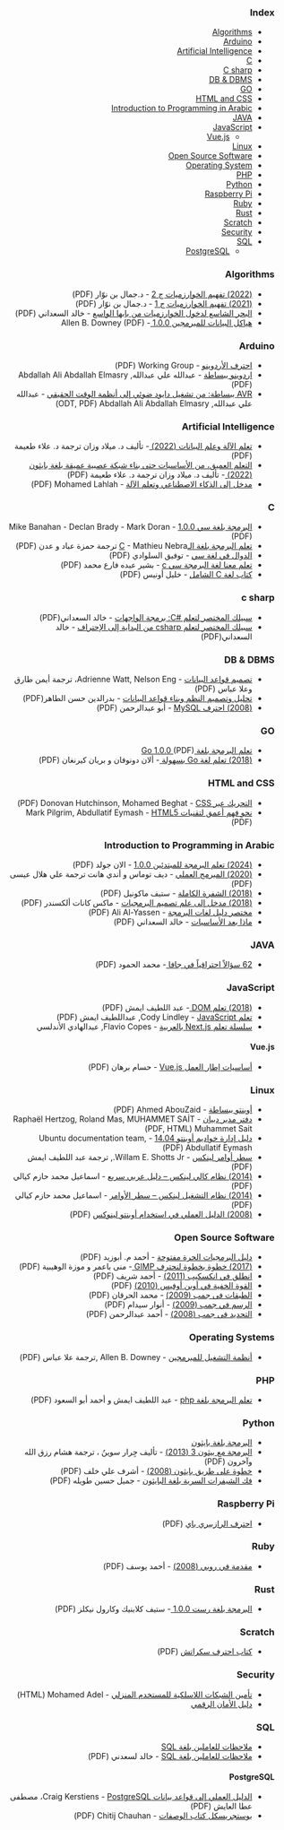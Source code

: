 <div dir="rtl" markdown="1">

### Index

* [Algorithms](#algorithms)
* [Arduino](#arduino)
* [Artificial Intelligence](#artificial-intelligence)
* [C](#c)
* [C sharp](#c-sharp)
* [DB & DBMS](#db--dbms)
* [GO](#go)
* [HTML and CSS](#html-and-css)
* [Introduction to Programming in Arabic](#introduction-to-programming-in-arabic)
* [JAVA](#java)
* [JavaScript](#javascript)
    * [Vue.js](#vuejs)
* [Linux](#linux)
* [Open Source Software](#open-source-software)
* [Operating System](#operating-systems)
* [PHP](#php)
* [Python](#python)
* [Raspberry Pi](#raspberry-pi)
* [Ruby](#ruby)
* [Rust](#rust)
* [Scratch](#scratch)
* [Security](#security)
* [SQL](#sql)
    * [PostgreSQL](#postgresql)


### Algorithms

* [ (2022)  تفهيم الخوارزميات ج 2](https://itwadi.com/tafheem-alkhawazimyat-2) - د.جمال بن نوّار  (PDF)
* [ (2021)  تفهيم الخوارزميات ج 1](https://itwadi.com/tafheem-alkhawazimyat) - د.جمال بن نوّار  (PDF)
* [  البحر الشاسع لدخول الخوارزميات من بابها الواسع](https://ketabpedia.com/%D8%AA%D8%AD%D9%85%D9%8A%D9%84/%D8%A7%D9%84%D8%A8%D8%AD%D8%B1-%D8%A7%D9%84%D8%B4%D8%A7%D8%B3%D8%B9-%D9%84%D8%AF%D8%AE%D9%88%D9%84-%D8%A7%D9%84%D8%AE%D9%88%D8%A7%D8%B1%D8%B2%D9%85%D9%8A%D8%A7%D8%AA-%D9%85%D9%86-%D8%A8%D8%A7%D8%A8-3) - خالد السعداني (PDF)
* [   هياكل البيانات للمبرمجين 1.0.0 ](https://academy.hsoub.com/files/38-%D9%87%D9%8A%D8%A7%D9%83%D9%84-%D8%A7%D9%84%D8%A8%D9%8A%D8%A7%D9%86%D8%A7%D8%AA-%D9%84%D9%84%D9%85%D8%A8%D8%B1%D9%85%D8%AC%D9%8A%D9%86/) -  Allen B. Downey  (PDF)


### Arduino

* [احترف الأردوينو](https://www.ev-center.com/uploads/2/1/2/6/21261678/arduino.pdf) - Working Group&rlm; (PDF)
* [اردوينو ببساطة](https://simplyarduino.com/%D9%83%D8%AA%D8%A7%D8%A8-%D8%A7%D8%B1%D8%AF%D9%88%D9%8A%D9%86%D9%88-%D8%A8%D8%A8%D8%B3%D8%A7%D8%B7%D8%A9/) - عبدالله علي عبدالله, Abdallah Ali Abdallah Elmasry&rlm; (PDF)
* [AVR ببساطة: من تشغيل دايود ضوئي إلى أنظمة الوقت الحقيقي](https://github.com/abdallah-ali-abdallah/Simply-AVR-Book) - عبدالله علي عبدالله, Abdallah Ali Abdallah Elmasry&rlm; (ODT, PDF)


### Artificial Intelligence

* [تعلم الآلة وعلم البيانات (2022) ](https://itwadi.com/Learn-to-program-with-C_AR) - تأليف د. ميلاد وزان ترجمة د. علاء طعيمة (PDF)
* [التعلم العميق، من الأساسيات حتى بناء شبكة عصبية عميقة بلغة بايثون (2022) ](https://itwadi.com/node/3185) - تأليف د. ميلاد وزان ترجمة د. علاء طعيمة (PDF)
* [مدخل إلى الذكاء الاصطناعي وتعلم الآلة](https://academy.hsoub.com/files/17-%D9%85%D8%AF%D8%AE%D9%84-%D8%A5%D9%84%D9%89-%D8%A7%D9%84%D8%B0%D9%83%D8%A7%D8%A1-%D8%A7%D9%84%D8%A7%D8%B5%D8%B7%D9%86%D8%A7%D8%B9%D9%8A-%D9%88%D8%AA%D8%B9%D9%84%D9%85-%D8%A7%D9%84%D8%A2%D9%84%D8%A9/) - Mohamed Lahlah&rlm; (PDF)


### C

* [ البرمجة بلغة سي 1.0.0](https://academy.hsoub.com/files/37-%D8%A7%D9%84%D8%A8%D8%B1%D9%85%D8%AC%D8%A9-%D8%A8%D9%84%D8%BA%D8%A9-%D8%B3%D9%8A/) - Mike Banahan - Declan Brady - Mark Doran (PDF)
* [تعلم البرمجة بلغة الـC](https://itwadi.com/Learn-to-program-with-C_AR) - Mathieu Nebra ترجمة حمزة عباد و عدن (PDF)
* [الدوال في لغة سي](https://ketabpedia.com/%D8%AA%D8%AD%D9%85%D9%8A%D9%84/%D8%A7%D9%84%D8%AF%D9%88%D8%A7%D9%84-%D9%81%D9%8A-%D9%84%D8%BA%D8%A9-%D8%B3%D9%8A-2) - توفيق السلوادي (PDF)
* [ تعلم معنا لغة البرمجة سي c](https://ketabpedia.com/%D8%AA%D8%AD%D9%85%D9%8A%D9%84/%D8%AA%D8%B9%D9%84%D9%85-%D9%85%D8%B9%D9%86%D8%A7-%D9%84%D8%BA%D8%A9-%D8%A7%D9%84%D8%A8%D8%B1%D9%85%D8%AC%D8%A9-%D8%B3%D9%8A-c) - بشير عبده فارع محمد (PDF)
* [ كتاب لغة C الشامل](https://ketabpedia.com/%D8%AA%D8%AD%D9%85%D9%8A%D9%84/%D9%83%D8%AA%D8%A7%D8%A8-%D9%84%D8%BA%D8%A9-c-%D8%A7%D9%84%D8%B4%D8%A7%D9%85%D9%84-2) - خليل أونيس (PDF)


### c sharp

* [سبيلك المختصر لتعلم #C: برمجة الواجهات](https://ketabpedia.com/%D8%AA%D8%AD%D9%85%D9%8A%D9%84/%D8%B3%D8%A8%D9%8A%D9%84%D9%83-%D8%A7%D9%84%D9%85%D8%AE%D8%AA%D8%B5%D8%B1-%D9%84%D8%AA%D8%B9%D9%84%D9%85-c-%D8%A8%D8%B1%D9%85%D8%AC%D8%A9-%D8%A7%D9%84%D9%88%D8%A7%D8%AC%D9%87%D8%A7%D8%AA) - خالد السعداني(PDF)
* [سبيلك المختصر لتعلم csharp من البداية إلى الإحتراف](https://ketabpedia.com/%D8%AA%D8%AD%D9%85%D9%8A%D9%84/%D8%B3%D8%A8%D9%8A%D9%84%D9%83-%D8%A7%D9%84%D9%85%D8%AE%D8%AA%D8%B5%D8%B1-%D9%84%D8%AA%D8%B9%D9%84%D9%85-csharp-%D9%85%D9%86-%D8%A7%D9%84%D8%A8%D8%AF%D8%A7%D9%8A%D8%A9-%D8%A5%D9%84%D9%89-%D8%A7%D9%84) - خالد السعداني(PDF)


### DB & DBMS

* [تصميم قواعد البيانات](https://academy.hsoub.com/files/26-تصميم-قواعد-البيانات/) - Adrienne Watt, Nelson Eng، ترجمة أيمن طارق وعلا عباس (PDF)
* [تحليل وتصميم النظم وبناء قواعد البيانات](https://academy.hsoub.com/files/26-تصميم-قواعد-البيانات/) - بدرالدين حسن الطاهر(PDF)
* [(2008) احترف MySQL](https://itwadi.com/mysql-how-to-arabic) - أبو عبدالرحمن (PDF)


### GO

* [  تعلم البرمجة بلغة Go 1.0.0  ](https://academy.hsoub.com/files/41-%D8%AA%D8%B9%D9%84%D9%85-%D8%A7%D9%84%D8%A8%D8%B1%D9%85%D8%AC%D8%A9-%D8%A8%D9%84%D8%BA%D8%A9-go/) (PDF)
* [(2018) تعلم لغة Go بسهولة ](https://itwadi.com/learn-go-easily) -  ألان دونوفان و بريان كيرنغان (PDF)


### HTML and CSS

* [التحريك عبر CSS&rlm;](https://academy.hsoub.com/files/14-التحريك-عبر-css/) - Donovan Hutchinson, Mohamed Beghat&rlm; (PDF)
* [نحو فهم أعمق لتقنيات HTML5&rlm;](https://academy.hsoub.com/files/13-نحو-فهم-أعمق-لتقنيات-html5/) - Mark Pilgrim, Abdullatif Eymash&rlm; (PDF)


### Introduction to Programming in Arabic

* [  (2024) تعلم البرمجة للمبتدئين 1.0.0](https://academy.hsoub.com/files/35-%D8%AA%D8%B9%D9%84%D9%85-%D8%A7%D9%84%D8%A8%D8%B1%D9%85%D8%AC%D8%A9-%D9%84%D9%84%D9%85%D8%A8%D8%AA%D8%AF%D8%A6%D9%8A%D9%86/) -  الان جولد  (PDF)
* [ (2020)  المبرمج العملي](https://itwadi.com/Pragmatic_Programmer) - ديف توماس و أندي هانت  ترجمة علي هلال عيسى  (PDF)
* [ (2018)  الشفرة الكاملة](https://itwadi.com/complete_code_ar) - ستيف ماكونيل (PDF)
* [ (2018) مدخل إلى علم تصميم البرمجيات](https://itwadi.com/code_simplicity_arab) - ماكس كانات ألكسندر (PDF)
* [مختصر دليل لغات البرمجة](https://alyassen.github.io/Brief-guide-to-programming-languages-v1.2.4.pdf) - Ali Al-Yassen&rlm; (PDF)
* [ ماذا بعد الأساسيات](https://ketabpedia.com/%D8%AA%D8%AD%D9%85%D9%8A%D9%84/%D9%85%D8%A7%D8%B0%D8%A7-%D8%A8%D8%B9%D8%AF-%D8%A7%D9%84%D8%A3%D8%B3%D8%A7%D8%B3%D9%8A%D8%A7%D8%AA-%D9%83%D8%AA%D8%A7%D8%A8-%D8%B6%D8%B1%D9%88%D8%B1%D9%8A-%D9%84%D9%83%D9%84-%D8%A7%D9%84%D9%85%D8%A8) - خالد السعداني (PDF)


### JAVA

* [ 62 سؤالاً احترافياً في جافا ](https://ketabpedia.com/%D8%AA%D8%AD%D9%85%D9%8A%D9%84/%D8%B3%D8%A4%D8%A7%D9%84%D8%A7%D9%8B-%D8%A7%D8%AD%D8%AA%D8%B1%D8%A7%D9%81%D9%8A%D8%A7%D9%8B-%D9%81%D9%8A-%D8%AC%D8%A7%D9%81%D8%A7) - محمد الحمود (PDF)


### JavaScript

* [ (2018) تعلم DOM ](https://itwadi.com/node/3002) - عبد اللطيف ايمش (PDF)
* [تعلم JavaScript&rlm;](https://itwadi.com/node/3002) - Cody Lindley, عبداللطيف ايمش (PDF)
* [سلسلة تعلم Next.js بالعربية](https://blog.abdelhadi.org/learn-nextjs-in-arabic/) - Flavio Copes, عبدالهادي الأندلسي


#### Vue.js

* [أساسيات إطار العمل Vue.js](https://academy.hsoub.com/files/22-أساسيات-إطار-العمل-vuejs/) - حسام برهان (PDF)


### Linux

* [أوبنتو ببساطة](https://www.simplyubuntu.com) - Ahmed AbouZaid&rlm; (PDF)
* [دفتر مدير دبيان](https://ar.debian-handbook.info) - Raphaël Hertzog, Roland Mas, MUHAMMET SAİT Muhammet Sait&rlm; (PDF, HTML)
* [دليل إدارة خواديم أوبنتو 14.04](https://academy.hsoub.com/files/10-دليل-إدارة-خواديم-أوبنتو/) - Ubuntu documentation team, Abdullatif Eymash&rlm; (PDF)
* [سطر أوامر لينكس](https://itwadi.com/node/2765) - Willam E. Shotts Jr., ترجمة عبد اللطيف ايمش (PDF)
* [ (2014) نظام كالي لينكس – دليل عربي سريع](https://ketabpedia.com/%D8%AA%D8%AD%D9%85%D9%8A%D9%84/%D9%86%D8%B8%D8%A7%D9%85-kali-linux-%D8%AF%D9%84%D9%8A%D9%84-%D8%B9%D8%B1%D8%A8%D9%8A-%D8%B3%D8%B1%D9%8A%D8%B9-2) - اسماعيل محمد حازم كيالي (PDF)
* [ (2014) نظام التشغيل لينكس – سطر الأوامر](https://ketabpedia.com/%D8%AA%D8%AD%D9%85%D9%8A%D9%84/%D9%86%D8%B8%D8%A7%D9%85-%D8%A7%D9%84%D8%AA%D8%B4%D8%BA%D9%8A%D9%84-linux-%D8%B3%D8%B7%D8%B1-%D8%A7%D9%84%D8%A3%D9%88%D8%A7%D9%85%D8%B1-2) - اسماعيل محمد حازم كيالي (PDF)
* [(2008) الدليل العملي في استخدام أوبنتو لينوكس](https://itwadi.com/Practical_Guide_to_use_ubuntu_linux) (PDF)


### Open Source Software

* [دليل البرمجيات الحرة مفتوحة](https://www.freeopensourceguide.com) - أحمد م. أبوزيد (PDF)
* [ (2017) خطوة بخطوة لنحترف GIMP ](https://itwadi.com/step_by_step_to_learn_gimp) - منى باعمر و موزة الوهيبية (PDF)
* [انطلق في انكسكيب (2011)](https://itwadi.com/node/1868) - أحمد شريف (PDF)
* [القوة الخفية في أوبن أوفيس (2010)](https://itwadi.com/node/1343)  (PDF)
* [الطبقات فى جمب (2009)](https://itwadi.com/Layers_in_GIMP) - محمد الحرقان (PDF)
* [الرسم في جمب (2009)](https://itwadi.com/Drawing_in_GIMP) - أنوار سيدام (PDF)
* [التحديد فى جمب (2008)](https://itwadi.com/selection_in_gimp) - أحمد عبدالرحمن (PDF)


### Operating Systems

* [أنظمة التشغيل للمبرمجين](https://academy.hsoub.com/files/24-أنظمة-التشغيل-للمبرمجين/) - Allen B. Downey ,ترجمة علا عباس (PDF)


### PHP

* [تعلم البرمجة بلغة php](https://itwadi.com/node/2636) - عبد اللطيف ايمش و أحمد أبو السعود (PDF)


### Python

* [البرمجة بلغة بايثون](https://academy.hsoub.com/files/15-البرمجة-بلغة-بايثون/)
* [البرمجة مع بيثون 3 (2013)](https://academy.hsoub.com/files/15-البرمجة-بلغة-بايثون/) - تأليف جِرار سوينُ ، ترجمة  هشام رزق الله وآخرون (PDF)
* [ خطوة على طريق بايثون (2008)](https://itwadi.com/byteofpython_arabi) - أشرف علي خلف (PDF)
* [ فك الشيفرات السرية بلغة البايثون](https://ketabpedia.com/%D8%AA%D8%AD%D9%85%D9%8A%D9%84/%D9%81%D9%83-%D8%A7%D9%84%D8%B4%D9%8A%D9%81%D8%B1%D8%A7%D8%AA-%D8%A7%D9%84%D8%B3%D8%B1%D9%8A%D8%A9-%D8%A8%D9%84%D8%BA%D8%A9-%D8%A7%D9%84%D8%A8%D8%A7%D9%8A%D8%AB%D9%88%D9%86-2) - جميل حسين طويله (PDF)


### Raspberry Pi

* [احترف الرازبيري باي](https://www.ev-center.com/uploads/2/1/2/6/21261678/كتاب_احترف_الرازبيري_باي.pdf) (PDF)


### Ruby

* [مقدمة في روبي (2008)](https://itwadi.com/introduction_to_ruby) - أحمد يوسف  (PDF)


### Rust

* [ البرمجة بلغة رست 1.0.0 ](https://academy.hsoub.com/files/40-%D8%A7%D9%84%D8%A8%D8%B1%D9%85%D8%AC%D8%A9-%D8%A8%D9%84%D8%BA%D8%A9-%D8%B1%D8%B3%D8%AA/) - ستيف كلابنيك   وكارول نيكلز  (PDF)


### Scratch

* [كتاب احترف سكراتش](https://www.ev-center.com/uploads/2/1/2/6/21261678/scratch.pdf) (PDF)


### Security

* [تأمين الشبكات اللاسلكية للمستخدم المنزلي](https://mohamedation.com/securing-wifi/ar/) - Mohamed Adel&rlm; (HTML)
* [دليل الأمان الرقمي](https://academy.hsoub.com/files/20-%D8%AF%D9%84%D9%8A%D9%84-%D8%A7%D9%84%D8%A3%D9%85%D8%A7%D9%86-%D8%A7%D9%84%D8%B1%D9%82%D9%85%D9%8A/)


### SQL

* [ملاحظات للعاملين بلغة SQL](https://academy.hsoub.com/files/16-%D9%85%D9%84%D8%A7%D8%AD%D8%B8%D8%A7%D8%AA-%D9%84%D9%84%D8%B9%D8%A7%D9%85%D9%84%D9%8A%D9%86-%D8%A8%D9%84%D8%BA%D8%A9-sql/)
* [ملاحظات للعاملين بلغة SQL](https://ketabpedia.com/%D8%AA%D8%AD%D9%85%D9%8A%D9%84/%D8%A7%D9%84%D8%B4%D8%B1%D8%AD-%D8%A7%D9%84%D9%88%D8%A7%D9%81%D9%8A-%D9%84%D8%AA%D8%B9%D9%84%D9%85-%D9%84%D8%BA%D8%A9-sql-%D9%85%D9%86-%D9%86%D8%A8%D8%B9%D9%87%D8%A7-%D8%A7%D9%84%D8%B5%D8%A7%D9%81) - خالد لسعدني (PDF)


#### PostgreSQL

* [الدليل العملي إلى قواعد بيانات PostgreSQL&rlm;](https://academy.hsoub.com/files/18-%D8%A7%D9%84%D8%AF%D9%84%D9%8A%D9%84-%D8%A7%D9%84%D8%B9%D9%85%D9%84%D9%8A-%D8%A5%D9%84%D9%89-%D9%82%D9%88%D8%A7%D8%B9%D8%AF-%D8%A8%D9%8A%D8%A7%D9%86%D8%A7%D8%AA-postgresql/) - Craig Kerstiens، مصطفى عطا العايش (PDF)
* [بوستجريسكل كتاب الوصفات](https://itwadi.com/PostgreSQL_Cookbook) - Chitij Chauhan&rlm; (PDF)


</div>
